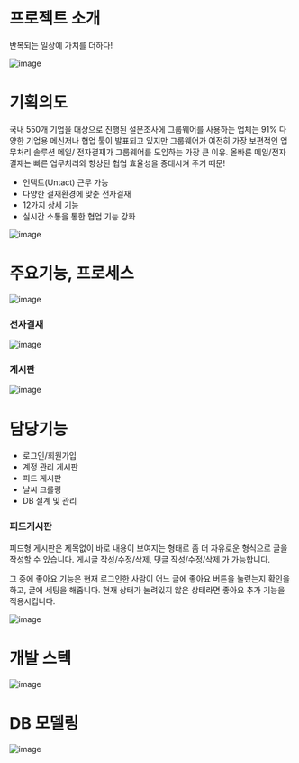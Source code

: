 # 프로젝트 소개
반복되는 일상에 가치를 더하다!

![image](https://github.com/hstar0124/group-whale/assets/57317290/e08b07f7-3f4f-41b7-9940-0f585fbb39f1)

# 기획의도

국내 550개 기업을 대상으로 진행된 설문조사에 그룹웨어를 사용하는 업체는 91%
다양한 기업용 메신저나 협업 툴이 발표되고 있지만 그룹웨어가 여전히 가장 보편적인 업무처리 솔루션
메일/ 전자결재가 그룹웨어를 도입하는 가장 큰 이유.
올바른 메일/전자결재는 빠른 업무처리와 향상된 협업 효율성을 증대시켜 주기 때문!

- 언택트(Untact) 근무 가능
- 다양한 결재환경에 맞춘 전자결재
- 12가지 상세 기능
- 실시간 소통을 통한 협업 기능 강화

![image](https://github.com/hstar0124/group-whale/assets/57317290/50a39aea-0910-45bd-b208-824645e3682f)

# 주요기능, 프로세스

![image](https://github.com/hstar0124/group-whale/assets/57317290/712b711c-9912-4394-9ff9-e041b1ea8cc4)

### 전자결재

![image](https://github.com/hstar0124/group-whale/assets/57317290/a261ceb5-5b2f-4e38-bcd4-74c54fd78296)

### 게시판

![image](https://github.com/hstar0124/group-whale/assets/57317290/aa47ba50-bed5-4d91-ad31-6eebdc5487a0)

# 담당기능
- 로그인/회원가입
- 계정 관리 게시판
- 피드 게시판
- 날씨 크롤링
- DB 설계 및 관리

### 피드게시판

피드형 게시판은 제목없이 바로 내용이 보여지는 형태로 좀 더 자유로운 형식으로 글을 작성할 수 있습니다.
게시글 작성/수정/삭제, 댓글 작성/수정/삭제 가 가능합니다.

그 중에 좋아요 기능은 현재 로그인한 사람이 어느 글에 좋아요 버튼을 눌렀는지 확인을 하고, 글에 세팅을 해줍니다.
현재 상태가 눌려있지 않은 상태라면 좋아요 추가 기능을 적용시킵니다.

![image](https://github.com/hstar0124/group-whale/assets/57317290/3aa379f9-3694-4b2b-a28a-a384be7cc26f)

# 개발 스텍

![image](https://github.com/hstar0124/group-whale/assets/57317290/3fd285fe-c04a-4324-bee8-d96931feb7b2)

# DB 모델링

![image](https://github.com/hstar0124/group-whale/assets/57317290/7688444c-8e1d-4bd4-be35-2e12da145562)
